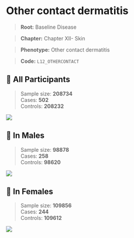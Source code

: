 # Other contact dermatitis

> **Root:** Baseline Disease  

> **Chapter:** Chapter XII- Skin  

> **Phenotype:** Other contact dermatitis  

> **Code:** `L12_OTHERCONTACT`

## 🧪 All Participants  
> Sample size: **208734**  
> Cases: **502**  
> Controls: **208232**
<img src="/Disease/Figures/ALL/Incidence/L12_OTHERCONTACT.png"/>
<CsvTable src="/public/Disease/Data/ALL/Incidence/COX_L12_OTHERCONTACT.csv" label="🔍 View full results" />

## 👨 In Males  
> Sample size: **98878**  
> Cases: **258**  
> Controls: **98620**
<img src="/Disease/Figures/Male/Incidence/L12_OTHERCONTACT.png"/>
<CsvTable src="/public/Disease/Data/Male/Incidence/COX_L12_OTHERCONTACT.csv" label="🔍 View full results" />

## 👩 In Females  
> Sample size: **109856**  
> Cases: **244**  
> Controls: **109612**
<img src="/Disease/Figures/Female/Incidence/L12_OTHERCONTACT.png"/>
<CsvTable src="/public/Disease/Data/Female/Incidence/COX_L12_OTHERCONTACT.csv" label="🔍 View full results" />
